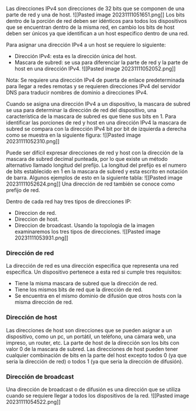 Las direcciones IPv4 son direcciones de 32 bits que se componen de una parte de red y una de host.
![[Pasted image 20231111051651.png]]
Los bits dentro de la porción de red deben ser idénticos para todos los dispositivos que se encuentran dentro de la misma red, en cambio los bits de host deben ser únicos ya que identifican a un host especifico dentro de una red.

Para asignar una dirección IPv4 a un host se requiere lo siguiente:
- Dirección IPv4: esta es la dirección única del host.
- Mascara de subred: se usa para diferenciar la parte de red y la parte de host en una dirección IPv4.
![[Pasted image 20231111052052.png]]

Nota: Se requiere una dirección IPv4 de puerta de enlace predeterminada para llegar a redes remotas y se requieren direcciones IPv4 del servidor DNS para traducir nombres de dominio a direcciones IPv4.

Cuando se asigna una dirección IPv4 a un dispositivo, la mascara de subred se usa para determinar la dirección de red del dispositivo, una característica de la mascara de subred es que tiene sus bits en 1.
Para identificar las porciones de red y host en una dirección IPv4 la mascara de subred se compara con la dirección IPv4 bit por bit de izquierda a derecha como se muestra en la siguiente figura:
![[Pasted image 20231111052310.png]]

Puede ser difícil expresar direcciones de red y host con la dirección de la mascara de subred decimal punteada, por lo que existe un método alternativo llamado longitud del prefijo.
La longitud del prefijo es el numero de bits establecido en 1 en la mascara de subred y esta escrito en notación de barra.
Algunos ejemplos de esto en la siguiente tabla:
![[Pasted image 20231111052624.png]]
Una dirección de red también se conoce como prefijo de red.

Dentro de cada red hay tres tipos de direcciones IP:
- Direccion de red.
- Direccion de host.
- Direccion de broadcast.
Usando la topologia de la imagen examinaremos los tres tipos de direcciones.
![[Pasted image 20231111053931.png]]
### Dirección de red
La dirección de red es una dirección especifica que representa una red especifica. Un dispositivo pertenece a esta red si cumple tres requisitos:
- Tiene la misma mascara de subred que la dirección de red.
- Tiene los mismos bits de red que la dirección de red.
- Se encuentra en el mismo dominio de difusión que otros hosts con la misma dirección de red.
### Dirección de host
Las direcciones de host son direcciones que se pueden asignar a un dispositivo, como un pc, un portátil, un teléfono, una cámara web, una impreso, un router, etc. La parte de host de la dirección son los bits con valor 0 de la mascara de subred. Las direcciones de host pueden tener cualquier combinación de bits en la parte del host excepto todos 0 (ya que seria la dirección de red) o todos 1 (ya que seria la dirección de difusión).
### Dirección de broadcast
Una dirección de broadcast o de difusión es una dirección que se utiliza cuando se requiere llegar a todos los dispositivos de la red.
![[Pasted image 20231111054522.png]]
